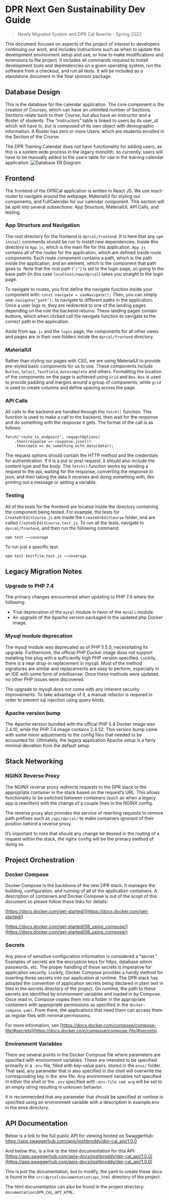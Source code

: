 # DPR Next Gen Sustainability Dev Guide #
> Newly Migrated System and DPR Cal Rewrite - Spring 2022
 
This document focuses on aspects of the project of interest to developers continuing our work, and includes instructions such as when to update the development environment setup and use, or how to make modifications and extensions to the project. It includes all commands required to install development tools and dependencies on a given operating system, run the software from a checkout, and run all tests. It will be included as a standalone document in the final sponsor package.

## Database Design
This is the database for the calendar application. The core component is the creation of Courses, which can have an unlimited number of Sections. Sections relate back to their Course, but also have an Instructor and a Roster of students. The “instructors” table is linked to users by its user_id which will have to, but is composed of its own object with demographic information. A Roster has zero or more Users, which are students enrolled in the Section of the Course. 

The DPR Training Calendar does not have functionality for adding users, as this is a system wide process in the legacy monolith, so currently, users will have to be manually added to the users table for use in the training calendar application.
![Database ER Diagram](https://github.ncsu.edu/engr-csc-sdc/2022SpringTeam04-NC-Parks/blob/0bb5623b03cc7fccbc4f4c5b15a9c56a90e2644a/documentation/dprcal_new%20DB%20UML%20ER.png)

## Frontend
The frontend of the DPRCal application is written in React JS. We use react-router to navigate around the webpage, MaterialUI for styling our components, and FullCalendar for our calendar component. This section will be split into several subsections: App Structure, MaterialUI, API Calls, and testing.

### App Structure and Navigation
The root directory for the frontend is `dprcal/frontend`. It is here that any `npm install` commands should be run to install new dependencies. Inside this directory is `App.js`, which is the main file for this application. `App.js` contains all of the routes for the application, which are defined inside route components. Each route component contains a path, which is the path inside the application, and an element, which is the component that path goes to. Note that the root path (`‘/’`) is set to the login page, so going to the base path (in this case `localhost/new/dprcal`) takes you straight to the login page. 

To navigate to routes, you first define the navigate function inside your component with: 
	`const navigate = useNavigate();`
Then, you can simply use:
	`navigate(‘path’);`
to navigate to different paths in the application. Once a user logs in, they are redirected to one of the landing pages depending on the role the backend returns. These landing pages contain buttons, which when clicked call the navigate function to navigate to the correct path in the application. 

Aside from `App.js` and the `login` page, the components for all other views and pages are in their own folders inside the `dprcal/frontend` directory. 

### MaterialUI
Rather than styling our pages with CSS, we are using MaterialUI to provide pre-styled basic components for us to use. These components include `Button`, `Select`, `TextField`, `Autocomplete` and others. Formatting the location of the components on the page is achieved using `Grid` and `Box`. `Box` is used to provide padding and margins around a group of components, while `grid` is used to create columns and define spacing across the page.

### API Calls
All calls to the backend are handled through the `fetch()` function. This function is used to make a call to the backend, then wait for the response and do something with the response it gets. The format of the call is as follows:

	fetch(‘route_to_endpoint’, requestOptions)
		.then(response => response.json())
		.then(data => do_something_with_data(data));

The request options should contain the HTTP method and the credentials for authentication. If it is a put or post request, it should also include the content type and the body. The `fetch()` function works by sending a request to the api, waiting for the response, converting the response to json, and then taking the data it receives and doing something with, like printing out a message or setting a variable.

### Testing
All of the tests for the frontend are located inside the directory containing the component being tested. For example, the tests for `CreateOrEditCourse.js` are inside the `CreateOrEditCourse` folder, and are called `CreateOrEditCourse.test.js`. To run all the tests, navigate to `dprcal/frontend`, and then run the following command:

	npm test ––coverage
To run just a specific test:

	npm test testfile.test.js ––coverage

## Legacy Migration Notes
### Upgrade to PHP 7.4
The primary changes encountered when updating to PHP 7.4 where the following:

- True deprecation of the `mysql` module in favor of the `mysqli` module.
- An upgrade of the Apache version packaged in the updated php Docker image.

### Mysql module deprecation
The mysql module was deprecated as of PHP 5.5.0, necessitating its upgrade. Furthermore, the official PHP Docker image does not support installing this plug with a sufficiently high PHP version specified. Luckily, there is a near drop-in replacement in mysqli. Most of the method signatures are similar and replacements are easy to perform, especially in an IDE with some form of intellisense. Once these methods were updated, no other PHP issues were discovered.

The upgrade to mysqli does not come with any inherent security improvements. To take advantage of it, a manual refactor is required in order to prevent sql injection using query binds.

### Apache version bump
The Apache version bundled with the offical PHP 5.4 Docker image was 2.4.10, while the PHP 7.4 image contains 2.4.52. This version bump came with some minor adjustments to the config files that needed to be accounted for. Ultimately, the legacy application Apache setup is a fairly minimal deviation from the default setup.


## Stack Networking
### NGINX Reverse Proxy
The NGINX reverse proxy redirects requests to the DPR stack to the appropriate container in the stack based on the request’s URL. This allows functionality to be switched between containers (such as when a legacy app is rewritten) with the change of a couple lines in the NGINX config.

The reverse proxy also provides the service of rewriting requests to remove path prefixes such as `/api/dprcal/` to make containers ignorant of their position behind a reverse proxy.

It’s important to note that should any change be desired in the routing of a request within the stack, the nginx config will be the primary method of doing so.

## Project Orchestration
### Docker Compose
Docker Compose is the backbone of the new DPR stack. It manages the building, configuration, and running of all of the application containers. A description of containers and Docker Compose is out of the scopt of this document so please follow these links for details:

[https://docs.docker.com/get-started/](https://docs.docker.com/get-started/)

[https://docs.docker.com/get-started/08_using_compose/](https://docs.docker.com/get-started/08_using_compose/)

### Secrets
Any piece of sensitive configuration information is considered a “secret.” Examples of secrets are the encryption keys for https, database admin passwords, etc. The proper handling of these secrets is imperative for application security. Luckily, Docker Compose provides a handy method for inserting these secrets into our application at runtime. The DPR stack has adopted the convention of application secrets being declared in plain text in files in the secrets directory of the project. On runtime, the path to these secrets are identified by environment variables and loaded in by Compose. Once read in, Compose copies  them into a folder in the appropriate containers with appropriate permissions as specified in the `docker-compose.yaml`. From there, the applications that need them can access them as regular files with minimal permissions.

For more information, see [https://docs.docker.com/compose/compose-file/#secrets](https://docs.docker.com/compose/compose-file/#secrets).

### Environment Variables
There are several points in the Docker Compose file where parameters are specified with environment variables. These are intended to be specified primarily in a `.env` file, filled with key-value pairs, stored in the `envs/` folder. That said, any parameter that is also specified in the shell will overwrite the corresponding key in the .env file. Any environment variables not specified in either the shell or the `.env` specified with `–env-file cmd arg` will be set to an empty string resulting in unknown behavior.

It is recommended that any parameter that should be specified at runtime is specified using an environment variable with a description in example.env in the envs directory.

## API Documentation
Below is a link to the full public API for viewing hosted on SwaggerHub:
[https://app.swaggerhub.com/apis/joshbroddy/dpr-cal_api/1.0.0 ](https://app.swaggerhub.com/apis/joshbroddy/dpr-cal_api/1.0.0 )

And below this, is a link to the html documentation for this API:
[https://app.swaggerhub.com/apis-docs/joshbroddy/dpr-cal_api/1.0.0](https://app.swaggerhub.com/apis-docs/joshbroddy/dpr-cal_api/1.0.0)

This is just the documentation, but to modify, the yaml to create these docs is found in the `src\dprcal\documentation\api_html` directory of the project.

The html documentation can also be found in the project directory: `documentation\DPR_CAL_API_HTML`.

